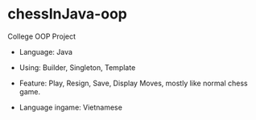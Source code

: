 # chessInJava-oop
College OOP Project

- Language: Java
- Using: Builder, Singleton, Template

- Feature: Play, Resign, Save, Display Moves, mostly like normal chess game.

- Language ingame: Vietnamese
